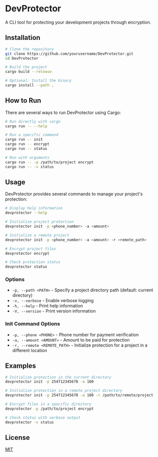 # DevProtector

A CLI tool for protecting your development projects through encryption.

## Installation

```bash
# Clone the repository
git clone https://github.com/yourusername/DevProtector.git
cd DevProtector

# Build the project
cargo build --release

# Optional: Install the binary
cargo install --path .
```

## How to Run

There are several ways to run DevProtector using Cargo:

```bash
# Run directly with cargo
cargo run -- --help

# Run a specific command
cargo run -- init
cargo run -- encrypt
cargo run -- status

# Run with arguments
cargo run -- -p /path/to/project encrypt
cargo run -- -v status
```

## Usage

DevProtector provides several commands to manage your project's protection:

```bash
# Display help information
devprotector --help

# Initialize project protection
devprotector init -p <phone_number> -a <amount>

# Initialize a remote project
devprotector init -p <phone_number> -a <amount> -r <remote_path>

# Encrypt project files
devprotector encrypt

# Check protection status
devprotector status
```

### Options

- `-p, --path <PATH>` - Specify a project directory path (default: current directory)
- `-v, --verbose` - Enable verbose logging
- `-h, --help` - Print help information
- `-V, --version` - Print version information

### Init Command Options

- `-p, --phone <PHONE>` - Phone number for payment verification
- `-a, --amount <AMOUNT>` - Amount to be paid for protection
- `-r, --remote <REMOTE_PATH>` - Initialize protection for a project in a different location

## Examples

```bash
# Initialize protection in the current directory
devprotector init -p 254712345678 -a 100

# Initialize protection in a remote project directory
devprotector init -p 254712345678 -a 100 -r /path/to/remote/project

# Encrypt files in a specific directory
devprotector -p /path/to/project encrypt

# Check status with verbose output
devprotector -v status
```

## License

[MIT](LICENSE)